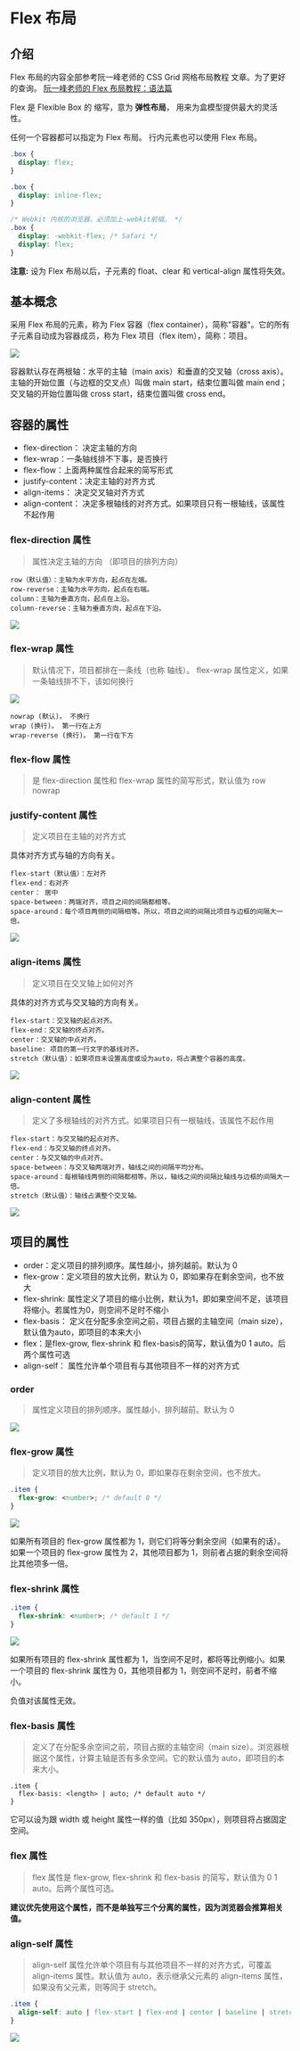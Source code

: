 # Flex 布局

## 介绍

Flex 布局的内容全部参考阮一峰老师的 CSS Grid 网格布局教程 文章。为了更好的查询。 [阮一峰老师的 Flex 布局教程：语法篇](http://www.ruanyifeng.com/blog/2015/07/flex-grammar.html)

Flex 是 Flexible Box 的 缩写，意为 **弹性布局**， 用来为盒模型提供最大的灵活性。

任何一个容器都可以指定为 Flex 布局。 行内元素也可以使用 Flex 布局。

```css
.box {
  display: flex;
}

.box {
  display: inline-flex;
}

/* Webkit 内核的浏览器，必须加上-webkit前缀。 */
.box {
  display: -webkit-flex; /* Safari */
  display: flex;
}
```

**注意:** 设为 Flex 布局以后，子元素的 float、clear 和 vertical-align 属性将失效。

## 基本概念

采用 Flex 布局的元素，称为 Flex 容器（flex container），简称"容器"。它的所有子元素自动成为容器成员，称为 Flex 项目（flex item），简称：项目。

![](http://www.ruanyifeng.com/blogimg/asset/2015/bg2015071004.png)

容器默认存在两根轴：水平的主轴（main axis）和垂直的交叉轴（cross axis）。主轴的开始位置（与边框的交叉点）叫做 main start，结束位置叫做 main end；交叉轴的开始位置叫做 cross start，结束位置叫做 cross end。

## 容器的属性

- flex-direction： 决定主轴的方向
- flex-wrap：一条轴线排不下事，是否换行
- flex-flow：上面两种属性合起来的简写形式
- justify-content：决定主轴的对齐方式
- align-items： 决定交叉轴对齐方式
- align-content： 决定多根轴线的对齐方式。如果项目只有一根轴线，该属性不起作用

### flex-direction 属性

> 属性决定主轴的方向 （即项目的排列方向）

```
row（默认值）：主轴为水平方向，起点在左端。
row-reverse：主轴为水平方向，起点在右端。
column：主轴为垂直方向，起点在上沿。
column-reverse：主轴为垂直方向，起点在下沿。
```

![](http://www.ruanyifeng.com/blogimg/asset/2015/bg2015071005.png)

### flex-wrap 属性

> 默认情况下，项目都排在一条线（也称 轴线）。 flex-wrap 属性定义，如果一条轴线排不下，该如何换行

![](http://www.ruanyifeng.com/blogimg/asset/2015/bg2015071006.png)

```
nowrap (默认)。 不换行
wrap (换行)。 第一行在上方
wrap-reverse (换行)。 第一行在下方
```

### flex-flow 属性

> 是 flex-direction 属性和 flex-wrap 属性的简写形式，默认值为 row nowrap

### justify-content 属性

> 定义项目在主轴的对齐方式

具体对齐方式与轴的方向有关。

```
flex-start（默认值）：左对齐
flex-end：右对齐
center： 居中
space-between：两端对齐，项目之间的间隔都相等。
space-around：每个项目两侧的间隔相等。所以，项目之间的间隔比项目与边框的间隔大一倍。
```

![](http://www.ruanyifeng.com/blogimg/asset/2015/bg2015071010.png)

### align-items 属性

> 定义项目在交叉轴上如何对齐

具体的对齐方式与交叉轴的方向有关。

```
flex-start：交叉轴的起点对齐。
flex-end：交叉轴的终点对齐。
center：交叉轴的中点对齐。
baseline: 项目的第一行文字的基线对齐。
stretch（默认值）：如果项目未设置高度或设为auto，将占满整个容器的高度。
```

![](http://www.ruanyifeng.com/blogimg/asset/2015/bg2015071011.png)

### align-content 属性

> 定义了多根轴线的对齐方式。如果项目只有一根轴线，该属性不起作用

```
flex-start：与交叉轴的起点对齐。
flex-end：与交叉轴的终点对齐。
center：与交叉轴的中点对齐。
space-between：与交叉轴两端对齐，轴线之间的间隔平均分布。
space-around：每根轴线两侧的间隔都相等。所以，轴线之间的间隔比轴线与边框的间隔大一倍。
stretch（默认值）：轴线占满整个交叉轴。
```

![](http://www.ruanyifeng.com/blogimg/asset/2015/bg2015071012.png)

## 项目的属性

- order：定义项目的排列顺序。属性越小，排列越前。默认为 0
- flex-grow：定义项目的放大比例，默认为 0，即如果存在剩余空间，也不放大
- flex-shrink: 属性定义了项目的缩小比例，默认为1，即如果空间不足，该项目将缩小。若属性为0，则空间不足时不缩小
- flex-basis： 定义在分配多余空间之前，项目占据的主轴空间（main size），默认值为auto，即项目的本来大小
- flex：是flex-grow, flex-shrink 和 flex-basis的简写，默认值为0 1 auto。后两个属性可选
- align-self： 属性允许单个项目有与其他项目不一样的对齐方式

### order

> 属性定义项目的排列顺序。属性越小，排列越前。默认为 0

![](http://www.ruanyifeng.com/blogimg/asset/2015/bg2015071013.png)

### flex-grow 属性

> 定义项目的放大比例，默认为 0，即如果存在剩余空间，也不放大。

```css
.item {
  flex-grow: <number>; /* default 0 */
}
```

![](http://www.ruanyifeng.com/blogimg/asset/2015/bg2015071014.png)

如果所有项目的 flex-grow 属性都为 1，则它们将等分剩余空间（如果有的话）。如果一个项目的 flex-grow 属性为 2，其他项目都为 1，则前者占据的剩余空间将比其他项多一倍。

### flex-shrink 属性

```css
.item {
  flex-shrink: <number>; /* default 1 */
}
```

![](http://www.ruanyifeng.com/blogimg/asset/2015/bg2015071015.jpg)

如果所有项目的 flex-shrink 属性都为 1，当空间不足时，都将等比例缩小。如果一个项目的 flex-shrink 属性为 0，其他项目都为 1，则空间不足时，前者不缩小。

负值对该属性无效。

### flex-basis 属性

> 定义了在分配多余空间之前，项目占据的主轴空间（main size）。浏览器根据这个属性，计算主轴是否有多余空间。它的默认值为 auto，即项目的本来大小。

```
.item {
  flex-basis: <length> | auto; /* default auto */
}
```

它可以设为跟 width 或 height 属性一样的值（比如 350px），则项目将占据固定空间。

### flex 属性

> flex 属性是 flex-grow, flex-shrink 和 flex-basis 的简写，默认值为 0 1 auto。后两个属性可选。

**建议优先使用这个属性，而不是单独写三个分离的属性，因为浏览器会推算相关值。**

### align-self 属性

> align-self 属性允许单个项目有与其他项目不一样的对齐方式，可覆盖 align-items 属性。默认值为 auto，表示继承父元素的 align-items 属性，如果没有父元素，则等同于 stretch。

```css
.item {
  align-self: auto | flex-start | flex-end | center | baseline | stretch;
}
```

![](http://www.ruanyifeng.com/blogimg/asset/2015/bg2015071016.png)
